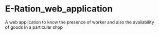 # E-Ration_web_application
A web application to know the presence of worker and also the availability of goods in a particular shop
